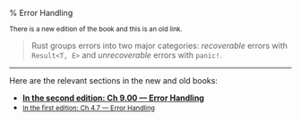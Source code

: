 % Error Handling

<small>There is a new edition of the book and this is an old link.</small>

> Rust groups errors into two major categories: _recoverable_ errors with `Result<T, E>` and _unrecoverable_ errors with `panic!`.

---

Here are the relevant sections in the new and old books:

* **[In the second edition: Ch 9.00 — Error Handling][2]**
* <small>[In the first edition: Ch 4.7 — Error Handling][1]</small>


[1]: first-edition/error-handling.html
[2]: second-edition/ch09-00-error-handling.html

